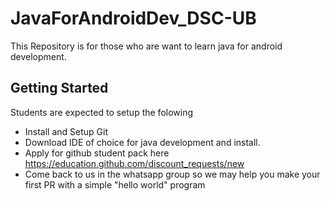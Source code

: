 # JavaForAndroidDev_DSC-UB
This Repository is for those who are want to learn java for android development.

## Getting Started
Students are expected to setup the folowing
- Install and Setup Git
- Download IDE of choice for java development and install.
- Apply for github student pack here https://education.github.com/discount_requests/new
- Come back to us in the whatsapp group so we may help you make your first PR with a simple "hello world" program
